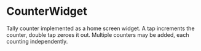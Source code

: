 # CounterWidget  
  
Tally counter implemented as a home screen widget. A tap increments the counter, double tap zeroes it out. Multiple counters may be added, each counting independently. 

